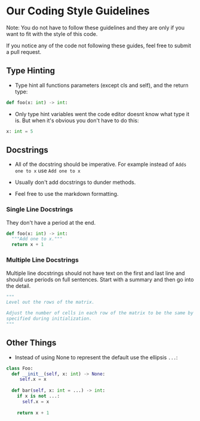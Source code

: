 # Our Coding Style Guidelines

Note: You do not have to follow these guidelines and they are only if you want to fit with the style of this code.

If you notice any of the code not following these guides, feel free to submit a pull request.

## Type Hinting

- Type hint all functions parameters (except cls and self), and the return type:
```py
def foo(x: int) -> int:
```

- Only type hint variables went the code editor doesnt know what type it is. But when it's obvious you don't have to do this:
```py
x: int = 5
```

## Docstrings

- All of the docstring should be imperative.
For example instead of `Adds one to x` use `Add one to x`

- Usually don't add docstrings to dunder methods.

- Feel free to use the markdown formatting.

### Single Line Docstrings
They don't have a period at the end.
```py
def foo(x: int) -> int:
  """Add one to x."""
  return x + 1
```

### Multiple Line Docstrings
Multiple line docstrings should not have text on the first and last line and should use periods on full sentences.
Start with a summary and then go into the detail.

```py
"""
Level out the rows of the matrix.

Adjust the number of cells in each row of the matrix to be the same by adding blank Cells, according to the alignment
specified during initialization.
"""
```

## Other Things

- Instead of using None to represent the default use the ellipsis `...`:
```py
class Foo:
  def __init__(self, x: int) -> None:
     self.x = x
     
  def bar(self, x: int = ...) -> int:
    if x is not ...:
      self.x = x
 
    return x + 1
```


